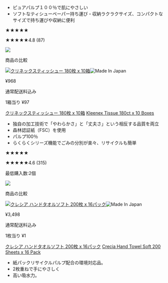 - ピュアパルプ１００％で肌にやさしい
- ソフトなティシューペーパー持ち運び・収納ラクラクサイズ、コンパクトなサイズで持ち運びや収納に便利


★★★★★

★★★★★4.8 (87)

![](https://www.costco.co.jp/mediapermalink/AddCart_white)

商品の比較

[![クリネックスティッシュー 180枚 x 10箱](https://www.costco.co.jp/medias/sys_master/images/h0e/h4f/175567822716958.jpg)](https://www.costco.co.jp/c/Kleenex-Tissue-180ct-x-10-Boxes/p/515685 "クリネックスティッシュー 180枚 x 10箱")![Made In Japan](https://www.costco.co.jp/mediapermalink/jp_decal_Made-in-Japan)

¥968

通常配送料込み

1箱当り ¥97

[クリネックスティッシュー 180枚 x 10箱](https://www.costco.co.jp/c/Kleenex-Tissue-180ct-x-10-Boxes/p/515685) [Kleenex Tissue 180ct x 10 Boxes](https://www.costco.co.jp/c/Kleenex-Tissue-180ct-x-10-Boxes/p/515685)

- 独自の加工技術で「やわらかさ」と「丈夫さ」という相反する品質を両立
- 森林認証紙（FSC）を使用
- パルプ100％
- らくらくシリーズ機能でごみの分別が楽々、リサイクルも簡単

★★★★★

★★★★★4.6 (315)

最低購入数:2個

![](https://www.costco.co.jp/mediapermalink/AddCart_white)

商品の比較

[![クレシア ハンドタオルソフト 200枚 x 16パック](https://www.costco.co.jp/medias/sys_master/images/h8c/h79/133832207990814.jpg)](https://www.costco.co.jp/c/Crecia-Hand-Towel-Soft-200-Sheets-x-16-Pack/p/519650 "クレシア ハンドタオルソフト 200枚 x 16パック")![Made In Japan](https://www.costco.co.jp/mediapermalink/jp_decal_Made-in-Japan)

¥3,498

通常配送料込み

1枚当り ¥1

[クレシア ハンドタオルソフト 200枚 x 16パック](https://www.costco.co.jp/c/Crecia-Hand-Towel-Soft-200-Sheets-x-16-Pack/p/519650) [Crecia Hand Towel Soft 200 Sheets x 16 Pack](https://www.costco.co.jp/c/Crecia-Hand-Towel-Soft-200-Sheets-x-16-Pack/p/519650)

- 紙パックリサイクルパルプ配合の環境対応品。
- 2枚重ねで手にやさしく
- 高い吸水力。